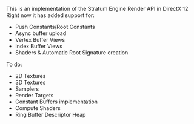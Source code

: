 This is an implementation of the Stratum Engine Render API in DirectX 12 
Right now it has added support for:
- Push Constants/Root Constants
- Async buffer upload
- Vertex Buffer Views
- Index Buffer Views
- Shaders & Automatic Root Signature creation

To do:

- 2D Textures
- 3D Textures
- Samplers
- Render Targets
- Constant Buffers implementation
- Compute Shaders
- Ring Buffer Descriptor Heap
